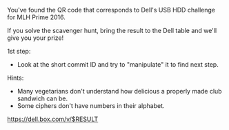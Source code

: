 You've found the QR code that corresponds to Dell's USB HDD challenge for MLH Prime 2016.

If you solve the scavenger hunt, 
bring the result to the Dell table and we'll give you your prize!

1st step:
 - Look at the short commit ID and try to "manipulate" it to find next step.

Hints: 
 - Many vegetarians don't understand how delicious a properly made club sandwich can be.
 - Some ciphers don't have numbers in their alphabet.

https://dell.box.com/v/$RESULT
